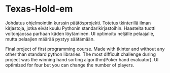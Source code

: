 # Texas-Hold-em
Johdatus ohjelmointiin kurssin päätösprojekti. Totetus tkinterillä ilman kirjastoja, jotka eivät kuulu Pythonin standarikirjastoihin. Haasteita tuotti voitonjaossa parhaan käden löytäminen. UI optimoitu neljälle pelaajalle, mutta pelaajien määrää pystyy säätämään.

Final project of first programming course. Made with tkinter and without any other than standard python libraries. The most difficult challenge during project was the winning hand sorting algorithm(Poker hand evaluator). UI optimized for four but you can change the number of players.
